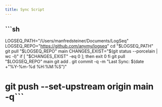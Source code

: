 ```yaml
---
title: Sync Script
---
```


## ```sh
LOGSEQ_PATH="/Users/manfredsteiner/Documents/LogSeq"
LOGSEQ_REPO="https://github.com/anymy/logseq"
cd "$LOGSEQ_PATH"
git pull "$LOGSEQ_REPO" main
CHANGES_EXIST="$(git status --porcelain | wc -l)"
if [ "$CHANGES_EXIST" -eq 0 ]; then
        exit 0
fi
git pull "$LOGSEQ_REPO" main
git add .
git commit -q -m "Last Sync: $(date +"%Y-%m-%d %H:%M:%S")"
# git push --set-upstream origin main -q```
